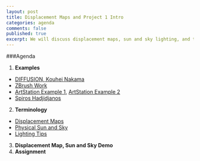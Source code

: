 ```yaml
---
layout: post
title: Displacement Maps and Project 1 Intro
categories: agenda
comments: false
published: true
excerpt: We will discuss displacement maps, sun and sky lighting, and talk about Project 1.
---
```


###Agenda

1. **Examples**
  - [DIFFUSION, Kouhei Nakama](https://vimeo.com/145251635)
  - [ZBrush Work](http://www.zbrushcentral.com/showthread.php?83616-the-wrestler-(WiP-museum_scene)/page34)
  - [ArtStation Example 1](https://www.artstation.com/artwork/real-displacement-textures), [ArtStation Example 2](https://www.artstation.com/artwork/3156g)
  - [Spiros Hadjidjanos](http://www.spiroshadjidjanos.net/displacementmaps/)
2. **Terminology**
  - [Displacement Maps](http://blog.digitaltutors.com/bump-normal-and-displacement-maps/)
  - [Physical Sun and Sky](http://wiki.bk.tudelft.nl/toi-pedia/MR_Using_the_Physical_Sun_and_Sky_environment)
  - [Lighting Tips](http://blog.digitaltutors.com/make-3d-lighting-shine-tips-realistic-lighting/)
3. **Displacement Map, Sun and Sky Demo**
4. **Assignment**
